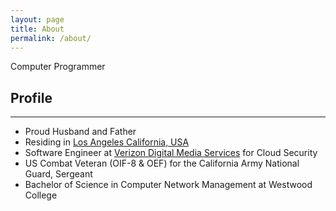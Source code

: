 ```yaml
---
layout: page
title: About
permalink: /about/
---
```


Computer Programmer

## Profile
---
- Proud Husband and Father
- Residing in [Los Angeles California, USA](https://www.google.com/maps/d/u/0/viewer?msa=0&ll=33.977157000000005%2C-118.44570599999997&spn=0.781734%2C1.304626&mid=19RyxOhbvnf8OQZyUVujZDJEwbJE&z=10)
- Software Engineer at [Verizon Digital Media Services](https://www.verizondigitalmedia.com/) for Cloud Security
- US Combat Veteran (OIF-8 & OEF) for the California Army National Guard, Sergeant
- Bachelor of Science in Computer Network Management at Westwood College
